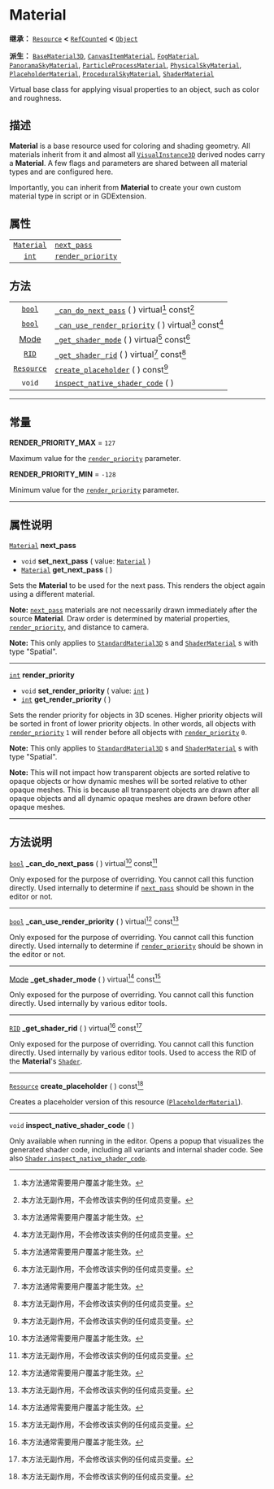<!-- ⚠ 请勿编辑本文件 ⚠ -->
<!-- 本文档使用脚本从 WeDot 引擎源码仓库生成。 -->
<!-- 生成脚本：https://github.com/WeDot-Engine/WeDot/tree/master/doc/tools/make_md.py； -->
<!-- 原文件：https://github.com/WeDot-Engine/WeDot/tree/master/doc/classes/Material.xml。 -->

<div id="_class_material"></div>

# Material

**继承：** [`Resource`](class_resource.md) **<** [`RefCounted`](class_refcounted.md) **<** [`Object`](class_object.md)

**派生：** [`BaseMaterial3D`](class_basematerial3d.md), [`CanvasItemMaterial`](class_canvasitemmaterial.md), [`FogMaterial`](class_fogmaterial.md), [`PanoramaSkyMaterial`](class_panoramaskymaterial.md), [`ParticleProcessMaterial`](class_particleprocessmaterial.md), [`PhysicalSkyMaterial`](class_physicalskymaterial.md), [`PlaceholderMaterial`](class_placeholdermaterial.md), [`ProceduralSkyMaterial`](class_proceduralskymaterial.md), [`ShaderMaterial`](class_shadermaterial.md)

Virtual base class for applying visual properties to an object, such as color and roughness.

## 描述

**Material** is a base resource used for coloring and shading geometry. All materials inherit from it and almost all [`VisualInstance3D`](class_visualinstance3d.md) derived nodes carry a **Material**. A few flags and parameters are shared between all material types and are configured here.

Importantly, you can inherit from **Material** to create your own custom material type in script or in GDExtension.

## 属性

|||
|:-:|:--|
| [`Material`](class_material.md) | [`next_pass`](class_material.md#class_material_property_next_pass)             |
| [`int`](class_int.md)           | [`render_priority`](class_material.md#class_material_property_render_priority) |

## 方法

|||
|:-:|:--|
| [`bool`](class_bool.md)         | [`_can_do_next_pass`](class_material.md#class_material_private_method__can_do_next_pass) ( ) virtual[^virtual] const[^const]               |
| [`bool`](class_bool.md)         | [`_can_use_render_priority`](class_material.md#class_material_private_method__can_use_render_priority) ( ) virtual[^virtual] const[^const] |
| [Mode](#enum_shader_mode)       | [`_get_shader_mode`](class_material.md#class_material_private_method__get_shader_mode) ( ) virtual[^virtual] const[^const]                 |
| [`RID`](class_rid.md)           | [`_get_shader_rid`](class_material.md#class_material_private_method__get_shader_rid) ( ) virtual[^virtual] const[^const]                   |
| [`Resource`](class_resource.md) | [`create_placeholder`](class_material.md#class_material_method_create_placeholder) ( ) const[^const]                                       |
| `void`                          | [`inspect_native_shader_code`](class_material.md#class_material_method_inspect_native_shader_code) ( )                                     |

<!-- rst-class:: classref-section-separator -->

---

## 常量

<div id="_class_material_constant_render_priority_max"></div>

**RENDER_PRIORITY_MAX** = ``127`` <div id="class_material_constant_render_priority_max"></div>

Maximum value for the [`render_priority`](class_material.md#class_material_property_render_priority) parameter.

<div id="_class_material_constant_render_priority_min"></div>

**RENDER_PRIORITY_MIN** = ``-128`` <div id="class_material_constant_render_priority_min"></div>

Minimum value for the [`render_priority`](class_material.md#class_material_property_render_priority) parameter.

<!-- rst-class:: classref-section-separator -->

---

## 属性说明

<div id="_class_material_property_next_pass"></div>

[`Material`](class_material.md) **next_pass** <div id="class_material_property_next_pass"></div>

- `void` **set_next_pass** ( value: [`Material`](class_material.md) )
- [`Material`](class_material.md) **get_next_pass** ( )

Sets the **Material** to be used for the next pass. This renders the object again using a different material.

 **Note:** [`next_pass`](class_material.md#class_material_property_next_pass) materials are not necessarily drawn immediately after the source **Material**. Draw order is determined by material properties, [`render_priority`](class_material.md#class_material_property_render_priority), and distance to camera.

 **Note:** This only applies to [`StandardMaterial3D`](class_standardmaterial3d.md) s and [`ShaderMaterial`](class_shadermaterial.md) s with type "Spatial".

<!-- rst-class:: classref-item-separator -->

---

<div id="_class_material_property_render_priority"></div>

[`int`](class_int.md) **render_priority** <div id="class_material_property_render_priority"></div>

- `void` **set_render_priority** ( value: [`int`](class_int.md) )
- [`int`](class_int.md) **get_render_priority** ( )

Sets the render priority for objects in 3D scenes. Higher priority objects will be sorted in front of lower priority objects. In other words, all objects with [`render_priority`](class_material.md#class_material_property_render_priority) `1` will render before all objects with [`render_priority`](class_material.md#class_material_property_render_priority) `0`.

 **Note:** This only applies to [`StandardMaterial3D`](class_standardmaterial3d.md) s and [`ShaderMaterial`](class_shadermaterial.md) s with type "Spatial".

 **Note:** This will not impact how transparent objects are sorted relative to opaque objects or how dynamic meshes will be sorted relative to other opaque meshes. This is because all transparent objects are drawn after all opaque objects and all dynamic opaque meshes are drawn before other opaque meshes.

<!-- rst-class:: classref-section-separator -->

---

## 方法说明

<div id="_class_material_private_method__can_do_next_pass"></div>

[`bool`](class_bool.md) **_can_do_next_pass** ( ) virtual[^virtual] const[^const]<div id="class_material_private_method__can_do_next_pass"></div>

Only exposed for the purpose of overriding. You cannot call this function directly. Used internally to determine if [`next_pass`](class_material.md#class_material_property_next_pass) should be shown in the editor or not.

<!-- rst-class:: classref-item-separator -->

---

<div id="_class_material_private_method__can_use_render_priority"></div>

[`bool`](class_bool.md) **_can_use_render_priority** ( ) virtual[^virtual] const[^const]<div id="class_material_private_method__can_use_render_priority"></div>

Only exposed for the purpose of overriding. You cannot call this function directly. Used internally to determine if [`render_priority`](class_material.md#class_material_property_render_priority) should be shown in the editor or not.

<!-- rst-class:: classref-item-separator -->

---

<div id="_class_material_private_method__get_shader_mode"></div>

[Mode](#enum_shader_mode) **_get_shader_mode** ( ) virtual[^virtual] const[^const]<div id="class_material_private_method__get_shader_mode"></div>

Only exposed for the purpose of overriding. You cannot call this function directly. Used internally by various editor tools.

<!-- rst-class:: classref-item-separator -->

---

<div id="_class_material_private_method__get_shader_rid"></div>

[`RID`](class_rid.md) **_get_shader_rid** ( ) virtual[^virtual] const[^const]<div id="class_material_private_method__get_shader_rid"></div>

Only exposed for the purpose of overriding. You cannot call this function directly. Used internally by various editor tools. Used to access the RID of the **Material**'s [`Shader`](class_shader.md).

<!-- rst-class:: classref-item-separator -->

---

<div id="_class_material_method_create_placeholder"></div>

[`Resource`](class_resource.md) **create_placeholder** ( ) const[^const]<div id="class_material_method_create_placeholder"></div>

Creates a placeholder version of this resource ([`PlaceholderMaterial`](class_placeholdermaterial.md)).

<!-- rst-class:: classref-item-separator -->

---

<div id="_class_material_method_inspect_native_shader_code"></div>

`void` **inspect_native_shader_code** ( )<div id="class_material_method_inspect_native_shader_code"></div>

Only available when running in the editor. Opens a popup that visualizes the generated shader code, including all variants and internal shader code. See also [`Shader.inspect_native_shader_code`](class_shader.md#class_shader_method_inspect_native_shader_code).

[^virtual]: 本方法通常需要用户覆盖才能生效。
[^const]: 本方法无副作用，不会修改该实例的任何成员变量。
[^vararg]: 本方法除了能接受在此处描述的参数外，还能够继续接受任意数量的参数。
[^constructor]: 本方法用于构造某个类型。
[^static]: 调用本方法无需实例，可直接使用类名进行调用。
[^operator]: 本方法描述的是使用本类型作为左操作数的有效运算符。
[^bitfield]: 这个值是由下列位标志构成位掩码的整数。
[^void]: 无返回值。
